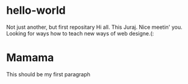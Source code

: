 # hello-world
Not just another, but first repositary
Hi all. This Juraj. Nice meetin' you. Looking for ways how to teach new ways of web designe.(:
<h1> Mamama </h1>
    <p>This should be my first paragraph</p>